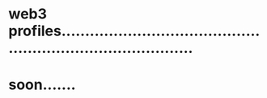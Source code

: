 # web3 profiles.................................................................................
# soon.......
